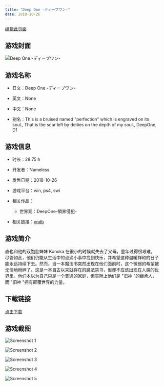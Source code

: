 ```yaml
---
title: "Deep One -ディープワン-"
date: 2018-10-26
---
```

[编辑此页面](https://github.com/ACG-3/ADV3-source/blob/main/source/_posts/Deep%20One%20-%E3%83%87%E3%82%A3%E3%83%BC%E3%83%97%E3%83%AF%E3%83%B3-.md)

## 游戏封面

![Deep One -ディープワン-](https%3A//pan.timero.xyz/onedrive/img_lib_001/Deep%20One%20-%E3%83%87%E3%82%A3%E3%83%BC%E3%83%97%E3%83%AF%E3%83%B3-_cover.avif)


## 游戏名称

- 日文：Deep One -ディープワン-
- 英文：None
- 中文：None

- 别名：This is a bruised named "perfection" which is engraved on its soul., That is the scar left by deities on the depth of my soul., DeepOne, D1


## 游戏信息

- 时长：28.75 h
- 开发者：Nameless
- 发售日期：2018-10-26
- 游戏平台：win, ps4, swi
- 相关作品：
   - 世界观：DeepOne-領界侵犯-

- 相关链接：[vndb](https://vndb.org/v22499)


## 游戏简介

直也和他的双胞胎妹妹 Konoka 在很小的时候就失去了父母，童年过得很艰难。尽管如此，他们仍能从生活中的点滴小事中找到快乐，并希望这种温暖祥和的日子能永远持续下去。然而，当一本魔法书突然出现在他们面前时，这个微弱的希望被无情地粉碎了。这是一本自古以来就存在的魔法禁书，但却不应该出现在人类的世界里。他们本以为自己只是一个普通的家庭，但实际上他们是 "旧神 "的继承人，而 "旧神 "拥有颠覆世界的力量。




## 下载链接

[点击下载](https://pan.timero.xyz/onedrive/adv_lib_001/Deep%20One%20-%E3%83%87%E3%82%A3%E3%83%BC%E3%83%97%E3%83%AF%E3%83%B3-)


## 游戏截图


![Screenshot 1](https%3A//pan.timero.xyz/onedrive/img_lib_001/Deep%20One%20-%E3%83%87%E3%82%A3%E3%83%BC%E3%83%97%E3%83%AF%E3%83%B3-_Screenshot_1.avif)

![Screenshot 2](https%3A//pan.timero.xyz/onedrive/img_lib_001/Deep%20One%20-%E3%83%87%E3%82%A3%E3%83%BC%E3%83%97%E3%83%AF%E3%83%B3-_Screenshot_2.avif)

![Screenshot 3](https%3A//pan.timero.xyz/onedrive/img_lib_001/Deep%20One%20-%E3%83%87%E3%82%A3%E3%83%BC%E3%83%97%E3%83%AF%E3%83%B3-_Screenshot_3.avif)

![Screenshot 4](https%3A//pan.timero.xyz/onedrive/img_lib_001/Deep%20One%20-%E3%83%87%E3%82%A3%E3%83%BC%E3%83%97%E3%83%AF%E3%83%B3-_Screenshot_4.avif)

![Screenshot 5](https%3A//pan.timero.xyz/onedrive/img_lib_001/Deep%20One%20-%E3%83%87%E3%82%A3%E3%83%BC%E3%83%97%E3%83%AF%E3%83%B3-_Screenshot_5.avif)

